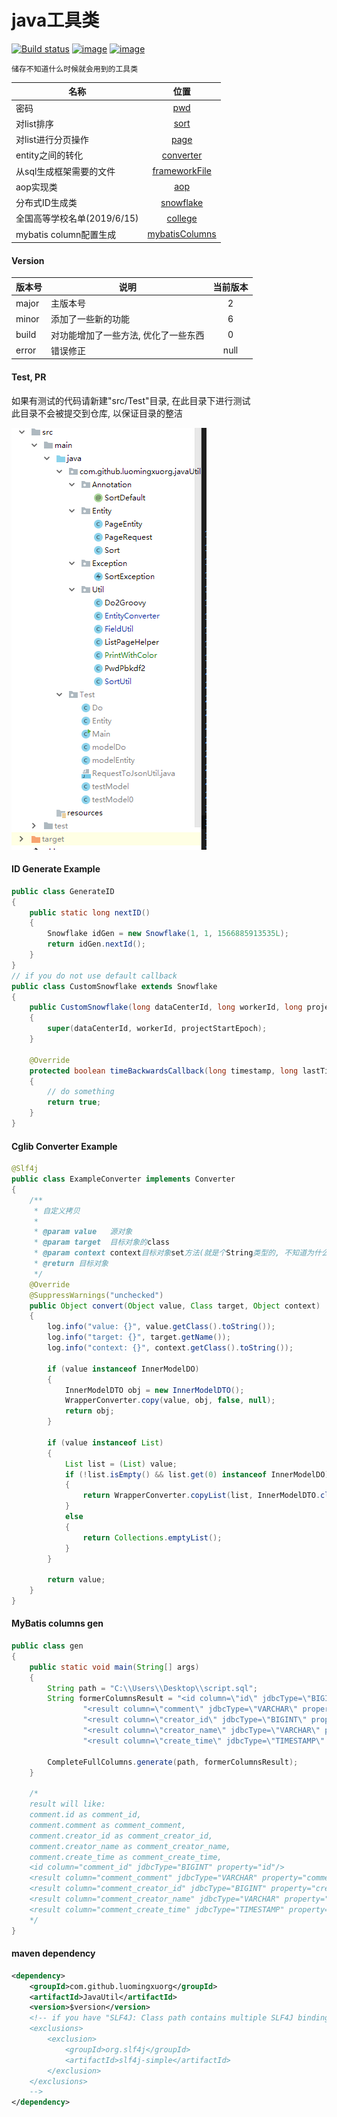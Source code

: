 java工具类
=

[![Build status](https://ci.appveyor.com/api/projects/status/c5uviv5vhwo07t5i?svg=true)](https://ci.appveyor.com/project/LuomingXu/javautil)
[![image](https://img.shields.io/badge/maven-v2.7.0-blue.svg)](https://search.maven.org/search?q=g:com.github.luomingxuorg%20JavaUtil)
[![image](https://img.shields.io/badge/License-Apache__v2-blue.svg)](http://www.apache.org/licenses/LICENSE-2.0)

    储存不知道什么时候就会用到的工具类

名称|位置
---------------|:--------:
密码|[pwd]
对list排序|[sort][]
对list进行分页操作|[page][]
entity之间的转化|[converter][]
从sql生成框架需要的文件|[frameworkFile][]
aop实现类|[aop]
分布式ID生成类|[snowflake]
全国高等学校名单(2019/6/15)|[college]
mybatis column配置生成|[mybatisColumns]

#### Version

版本号|说明|当前版本
--------|------------------------------|:--:
major|主版本号|2
minor|添加了一些新的功能|6
build|对功能增加了一些方法, 优化了一些东西|0
error|错误修正|null

#### Test, PR

如果有测试的代码请新建"src/Test"目录, 在此目录下进行测试<br>
此目录不会被提交到仓库, 以保证目录的整洁<br>

![image](dir-tree.png)

#### ID Generate Example
```java
public class GenerateID
{
    public static long nextID()
    {
        Snowflake idGen = new Snowflake(1, 1, 1566885913535L);
        return idGen.nextId();
    }
}
// if you do not use default callback
public class CustomSnowflake extends Snowflake
{
    public CustomSnowflake(long dataCenterId, long workerId, long projectStartEpoch)
    {
        super(dataCenterId, workerId, projectStartEpoch);
    }

    @Override
    protected boolean timeBackwardsCallback(long timestamp, long lastTimestamp)
    {
        // do something
        return true;
    }
}
```

#### Cglib Converter Example
```java
@Slf4j
public class ExampleConverter implements Converter
{
    /**
     * 自定义拷贝
     *
     * @param value   源对象
     * @param target  目标对象的class
     * @param context context目标对象set方法(就是个String类型的, 不知道为什么要用Object)
     * @return 目标对象
     */
    @Override
    @SuppressWarnings("unchecked")
    public Object convert(Object value, Class target, Object context)
    {
        log.info("value: {}", value.getClass().toString());
        log.info("target: {}", target.getName());
        log.info("context: {}", context.getClass().toString());

        if (value instanceof InnerModelDO)
        {
            InnerModelDTO obj = new InnerModelDTO();
            WrapperConverter.copy(value, obj, false, null);
            return obj;
        }

        if (value instanceof List)
        {
            List list = (List) value;
            if (!list.isEmpty() && list.get(0) instanceof InnerModelDO)
            {
                return WrapperConverter.copyList(list, InnerModelDTO.class, false, null);
            }
            else
            {
                return Collections.emptyList();
            }
        }

        return value;
    }
}
```

#### MyBatis columns gen
```java
public class gen
{
    public static void main(String[] args)
    {
        String path = "C:\\Users\\Desktop\\script.sql";
        String formerColumnsResult = "<id column=\"id\" jdbcType=\"BIGINT\" property=\"id\"/>\n" +
                "<result column=\"comment\" jdbcType=\"VARCHAR\" property=\"comment\"/>\n" +
                "<result column=\"creator_id\" jdbcType=\"BIGINT\" property=\"creatorId\"/>\n" +
                "<result column=\"creator_name\" jdbcType=\"VARCHAR\" property=\"creatorName\"/>\n" +
                "<result column=\"create_time\" jdbcType=\"TIMESTAMP\" property=\"createTime\"/>";
        
        CompleteFullColumns.generate(path, formerColumnsResult);
    }
    
    /*
    result will like: 
    comment.id as comment_id,
    comment.comment as comment_comment,
    comment.creator_id as comment_creator_id,
    comment.creator_name as comment_creator_name,
    comment.create_time as comment_create_time,
    <id column="comment_id" jdbcType="BIGINT" property="id"/>
    <result column="comment_comment" jdbcType="VARCHAR" property="comment"/>
    <result column="comment_creator_id" jdbcType="BIGINT" property="creatorId"/>
    <result column="comment_creator_name" jdbcType="VARCHAR" property="creatorName"/>
    <result column="comment_create_time" jdbcType="TIMESTAMP" property="createTime"/>
    */
}
```

#### maven dependency
```xml
<dependency>
    <groupId>com.github.luomingxuorg</groupId>
    <artifactId>JavaUtil</artifactId>
    <version>$version</version>
    <!-- if you have "SLF4J: Class path contains multiple SLF4J bindings." warning
    <exclusions>
        <exclusion>
            <groupId>org.slf4j</groupId>
            <artifactId>slf4j-simple</artifactId>
        </exclusion>
    </exclusions>
    -->
</dependency>
```
[pwd]:src/main/java/com/github/luomingxuorg/javautil/util/PwdPbkdf2.java "密码"
[sort]:src/main/java/com/github/luomingxuorg/javautil/util/SortUtil.java "排序"
[page]:src/main/java/com/github/luomingxuorg/javautil/util/ListPageHelper.java "分页"
[converter]:src/main/java/com/github/luomingxuorg/javautil/util/WrapperConverter.java "bean拷贝"
[frameworkFile]:src/main/java/com/github/luomingxuorg/javautil/util/GenerateFrameworkFile.java "groovy文件"
[aop]:src/main/java/com/github/luomingxuorg/javautil/util/AspectLog.java "aop"
[snowflake]:src/main/java/com/github/luomingxuorg/javautil/util/Snowflake.java "ID生成"
[college]:src/main/resources/college.json "全国高等学校名单, 提供sql与json格式两种"
[mybatisColumns]:src/main/java/com/github/luomingxuorg/javautil/util/CompleteFullColumns.java "column配置生成"